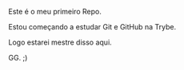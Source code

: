 Este é o meu primeiro Repo. 

Estou começando a estudar Git e GitHub na Trybe.

Logo estarei mestre disso aqui. 

GG. ;)
